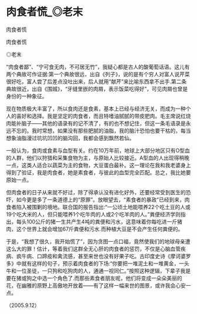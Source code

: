 # 肉食者慌_◎老末

肉食者慌

肉食者慌

◎老末

“肉食者鄙”、“宁可食无肉，不可居无竹”，我疑心都是古人的酸葡萄话语。这儿有两个典故可作证据:第一个典故很远，出自《列子》，说的是有个穷人对富人说芹菜很好吃，富人尝了后差点没吐出来，后人就用“献芹”来比喻东西拿不出手.第二条典故很近，出自《围城》，“牙缝里嵌的肉屑，表示饭菜吃得好”，可见肉屑也曾是身份的一种象征。

现在物质极大丰富了，所以食肉还是食素，基本上已经与经济无关，而成为一种个人的喜好和选择。我是坚定的肉食者，而且特嗜油腻腻的带皮肥肉。毛主席说红烧肉能补脑子——其他的语录有的记不清了，有的也不想记住，但这一条毛语录是永远不忘的。我时常想，如果没有那些肥腻的油脂，我的脑汁恐怕也要干枯的，每当想象油脂漫过坑坑凹凹的脑沟回，我都会感到飘然若仙。

一般认为，食肉或食素与血型有关。约在10万年前，地球上大部分地区只有O型血的人群，他们以狩猎和采集食物为主，与原始人比较接近。A型血的人出现得稍晚一点，这类人适合以蔬菜为主的食物，大豆蛋白最补。这一理论在我和我老婆身上得到了验证，我是肉食者，她是素食者，与彼此的血型完全匹配。总之，我比她要原始一点。

但肉食者的日子从来就不好过，除了得承认没有进化好外，还要经常受到医生的恐吓，如今更是多了一条道德上的“原罪”。放眼望去，“素食者的暴政”已经到来，肉食者陷入被围剿的境地。联合国的报告指出:“一公顷土地能喂养22个吃土豆的人或19个吃大米的人，但只能喂养1个吃牛肉的人或2个吃羊肉的人。”粪便经济学则指出，每头100公斤的猪一生共产生4吨的粪便和污水，这意味着你每吃进一斤猪肉，这个世界上就会增加67斤粪便和污水.而种植大豆是不会产生任何粪便的。

于是，“我想了很久，我开始慌了”，因为贪图一点口福，竟然使我们的地球母亲遭这么大的罪！估计，等着我们这群全无心肝的肉食者的惩罚，不仅是心脑血管疾病、疯牛病、口蹄疫和禽流感，甚至来世也没有好果子吃。古印度史诗《摩诃婆罗多》中就有这样的句子，预示着肉食者的下场:“你要把一堆泥土和一堆黄金，一头牛和一位圣徒，一只狗和吃狗肉的人，通通一视同仁。”按照这种逻辑，下辈子我是要在猪或狗之中选一个角色了.而那些素食者朋友呢，他们将变成一朵朵美丽的花，在幽雅的原野上高傲地开放着——有了这样一幅来世的图景，或许我会心安一点。

（2005.9.12）